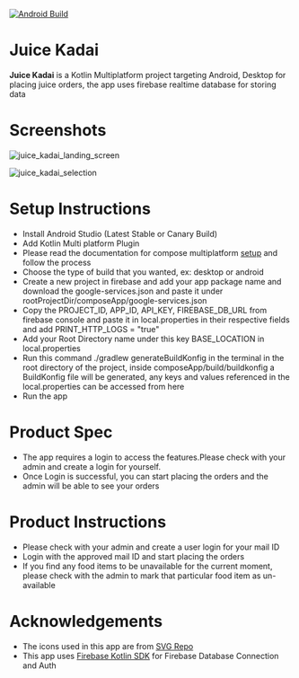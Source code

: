 [![Android Build](https://github.com/dinesh-thiyagarajan/Juice-Kadai/actions/workflows/build.yml/badge.svg)](https://github.com/dinesh-thiyagarajan/Juice-Kadai/actions/workflows/build.yml)

# Juice Kadai

**Juice Kadai** is a Kotlin Multiplatform project targeting Android, Desktop for placing juice orders, the app uses firebase realtime database for storing data

# Screenshots

![juice_kadai_landing_screen](https://github.com/user-attachments/assets/05d23ac8-7f41-486c-aa78-f0658923e062)

![juice_kadai_selection](https://github.com/user-attachments/assets/2840e000-f31d-4f26-8602-9349219d4598)

# Setup Instructions

- Install Android Studio (Latest Stable or Canary Build)
- Add Kotlin Multi platform Plugin
- Please read the documentation for compose multiplatform [setup](https://www.jetbrains.com/help/kotlin-multiplatform-dev/compose-multiplatform-setup.html) and follow the process
- Choose the type of build that you wanted, ex: desktop or android
- Create a new project in firebase and add your app package name and download the google-services.json and paste it under rootProjectDir/composeApp/google-services.json
- Copy the PROJECT_ID, APP_ID, API_KEY, FIREBASE_DB_URL from firebase console and paste it in local.properties in their respective fields and add PRINT_HTTP_LOGS = "true"
- Add your Root Directory name under this key BASE_LOCATION in local.properties
- Run this command ./gradlew generateBuildKonfig in the terminal in the root directory of the project, inside composeApp/build/buildkonfig a BuildKonfig file will be generated, any keys and values referenced in the local.properties can be accessed from here
- Run the app

# Product Spec
- The app requires a login to access the features.Please check with your admin and create a login for yourself.
- Once Login is successful, you can start placing the orders and the admin will be able to see your orders

# Product Instructions
- Please check with your admin and create a user login for your mail ID
- Login with the approved mail ID and start placing the orders
- If you find any food items to be unavailable for the current moment, please check with the admin to mark that particular food item as un-available

# Acknowledgements

- The icons used in this app are from [SVG Repo](https://www.svgrepo.com)
- This app uses [Firebase Kotlin SDK](https://github.com/gitliveapp/firebase-kotlin-sdk) for Firebase Database Connection and Auth
  
